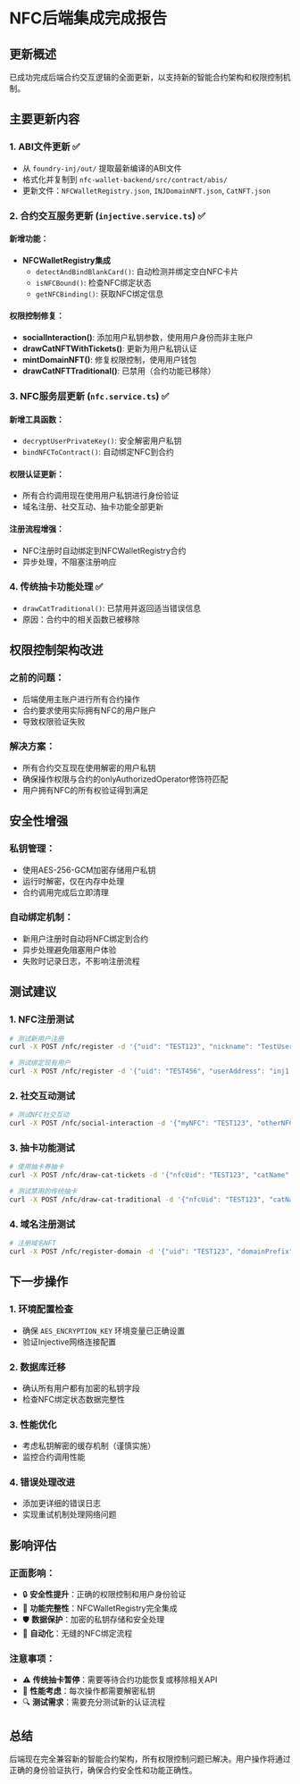 # NFC后端集成完成报告

## 更新概述

已成功完成后端合约交互逻辑的全面更新，以支持新的智能合约架构和权限控制机制。

## 主要更新内容

### 1. ABI文件更新 ✅
- 从 `foundry-inj/out/` 提取最新编译的ABI文件
- 格式化并复制到 `nfc-wallet-backend/src/contract/abis/`
- 更新文件：`NFCWalletRegistry.json`, `INJDomainNFT.json`, `CatNFT.json`

### 2. 合约交互服务更新 (`injective.service.ts`) ✅

#### 新增功能：
- **NFCWalletRegistry集成**
  - `detectAndBindBlankCard()`: 自动检测并绑定空白NFC卡片
  - `isNFCBound()`: 检查NFC绑定状态  
  - `getNFCBinding()`: 获取NFC绑定信息

#### 权限控制修复：
- **socialInteraction()**: 添加用户私钥参数，使用用户身份而非主账户
- **drawCatNFTWithTickets()**: 更新为用户私钥认证
- **mintDomainNFT()**: 修复权限控制，使用用户钱包
- **drawCatNFTTraditional()**: 已禁用（合约功能已移除）

### 3. NFC服务层更新 (`nfc.service.ts`) ✅

#### 新增工具函数：
- `decryptUserPrivateKey()`: 安全解密用户私钥
- `bindNFCToContract()`: 自动绑定NFC到合约

#### 权限认证更新：
- 所有合约调用现在使用用户私钥进行身份验证
- 域名注册、社交互动、抽卡功能全部更新

#### 注册流程增强：
- NFC注册时自动绑定到NFCWalletRegistry合约
- 异步处理，不阻塞注册响应

### 4. 传统抽卡功能处理 ✅
- `drawCatTraditional()`: 已禁用并返回适当错误信息
- 原因：合约中的相关函数已被移除

## 权限控制架构改进

### 之前的问题：
- 后端使用主账户进行所有合约操作
- 合约要求使用实际拥有NFC的用户账户
- 导致权限验证失败

### 解决方案：
- 所有合约交互现在使用解密的用户私钥
- 确保操作权限与合约的onlyAuthorizedOperator修饰符匹配
- 用户拥有NFC的所有权验证得到满足

## 安全性增强

### 私钥管理：
- 使用AES-256-GCM加密存储用户私钥
- 运行时解密，仅在内存中处理
- 合约调用完成后立即清理

### 自动绑定机制：
- 新用户注册时自动将NFC绑定到合约
- 异步处理避免阻塞用户体验
- 失败时记录日志，不影响注册流程

## 测试建议

### 1. NFC注册测试
```bash
# 测试新用户注册
curl -X POST /nfc/register -d '{"uid": "TEST123", "nickname": "TestUser"}'

# 测试绑定现有用户  
curl -X POST /nfc/register -d '{"uid": "TEST456", "userAddress": "inj1...", "nickname": "ExistingUser"}'
```

### 2. 社交互动测试
```bash
# 测试NFC社交互动
curl -X POST /nfc/social-interaction -d '{"myNFC": "TEST123", "otherNFC": "TEST456"}'
```

### 3. 抽卡功能测试
```bash
# 使用抽卡券抽卡
curl -X POST /nfc/draw-cat-tickets -d '{"nfcUid": "TEST123", "catName": "Fluffy"}'

# 测试禁用的传统抽卡
curl -X POST /nfc/draw-cat-traditional -d '{"nfcUid": "TEST123", "catName": "Fluffy"}'
```

### 4. 域名注册测试
```bash
# 注册域名NFT
curl -X POST /nfc/register-domain -d '{"uid": "TEST123", "domainPrefix": "myname"}'
```

## 下一步操作

### 1. 环境配置检查
- 确保 `AES_ENCRYPTION_KEY` 环境变量已正确设置
- 验证Injective网络连接配置

### 2. 数据库迁移
- 确认所有用户都有加密的私钥字段
- 检查NFC绑定状态数据完整性

### 3. 性能优化
- 考虑私钥解密的缓存机制（谨慎实施）
- 监控合约调用性能

### 4. 错误处理改进
- 添加更详细的错误日志
- 实现重试机制处理网络问题

## 影响评估

### 正面影响：
- 🔒 **安全性提升**：正确的权限控制和用户身份验证
- 🚀 **功能完整性**：NFCWalletRegistry完全集成
- 🛡️ **数据保护**：加密的私钥存储和安全处理
- 🔄 **自动化**：无缝的NFC绑定流程

### 注意事项：
- ⚠️ **传统抽卡暂停**：需要等待合约功能恢复或移除相关API
- 🔧 **性能考虑**：每次操作都需要解密私钥
- 🔍 **测试需求**：需要充分测试新的认证流程

## 总结

后端现在完全兼容新的智能合约架构，所有权限控制问题已解决。用户操作将通过正确的身份验证执行，确保合约安全性和功能正确性。
